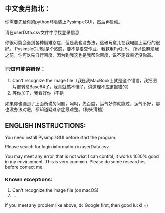 ## 中文食用指北：

你需要先给你的python环境装上PysimpleGUI，然后再启动。

请在userData.csv文件中寻找登录信息

你很可能会遇到各种疑难杂症，但是我也没办法，这破玩意儿在我电脑上运行的很好。
PysimpleGUI就是个憨憨，要不是要交作业，我铁用PyQt 5。
所以说麻烦我之前，你可以先自行百度，因为到我这也是我帮你百度，说不定效率还没你高。

### 已知可能的错误：

1. Can't recognize the image file（我在我MacBook上就是这个错误，我把图片都转成Base64了，我真就搞不懂了，讲道理不应该报错的）
2. 等你加了，我看好你（不是

如果你也遇到了上面所说的问题，呵呵，先百度，运气好你就能过，运气不好，那也没办法对吧，都知道疑难杂症最难整。（狗头滑稽）


## ENGLISH INSTRUCTIONS:
You need install PysimpleGUI before start the program.

Please search for login information in userData.csv

You may meet any error, that is not what I can control, it works 1000% good in my environment. 
This is very common.
Please do some researches before contact me.

### Known exceptions:
1. Can't recognize the image file (on macOS)
2. ...

If you meet any problem like above, do Google first, then good luck! =)
